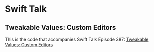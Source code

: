 # Swift Talk
## Tweakable Values: Custom Editors

This is the code that accompanies Swift Talk Episode 387: [Tweakable Values: Custom Editors](https://talk.objc.io/episodes/S01E387-tweakable-values-custom-editors)
